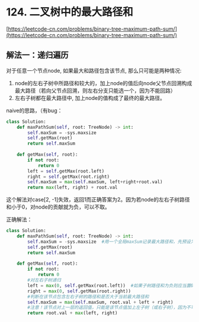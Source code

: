 # 124. 二叉树中的最大路径和

 [https://leetcode-cn.com/problems/binary-tree-maximum-path-sum/](https://leetcode-cn.com/problems/binary-tree-maximum-path-sum/)

## 解法一：递归遍历

对于任意一个节点node, 如果最大和路径包含该节点, 那么只可能是两种情况:  
1. node的左右子树中所路径和较大的，加上node的值后向node父节点回溯构成最大路径（若向父节点回溯，则左右分支只能选一个，因为不能回路）  
2. 左右子树都在最大路径中, 加上node的值构成了最终的最大路径。

naive的思路，（有bug：

```python
class Solution:
    def maxPathSum(self, root: TreeNode) -> int:
        self.maxSum = -sys.maxsize
        self.getMax(root)
        return self.maxSum
    
    def getMax(self, root):
        if not root:
            return 0
        left = self.getMax(root.left)
        right = self.getMax(root.right)
        self.maxSum = max(self.maxSum, left+right+root.val)
        return max(left, right) + root.val
```

这个解法对case\[2, -1\]失效，返回1而正确答案为2。因为若node的左右子树路径和小于0，对node的贡献就为负，可以不取。

正确解法：

```python
class Solution:
    def maxPathSum(self, root: TreeNode) -> int:
        self.maxSum = -sys.maxsize  #用一个全局maxSum记录最大路径和，先预设为最小整数
        self.getMax(root)
        return self.maxSum
    
    def getMax(self, root):
        if not root:
            return 0
        #对左右子树递归
        left = max(0, self.getMax(root.left))  #如果子树路径和为负则应当置0表示最大路径不包含子树
        right = max(0, self.getMax(root.right))
        #判断在该节点包含左右子树的路径和是否大于当前最大路径和
        self.maxSum = max(self.maxSum, root.val + left + right)  
        #注意！该节点对上一层的返回值，只能是该节点值加上左子树（或右子树），因为不可能产生回路
        return root.val + max(left, right) 
```

